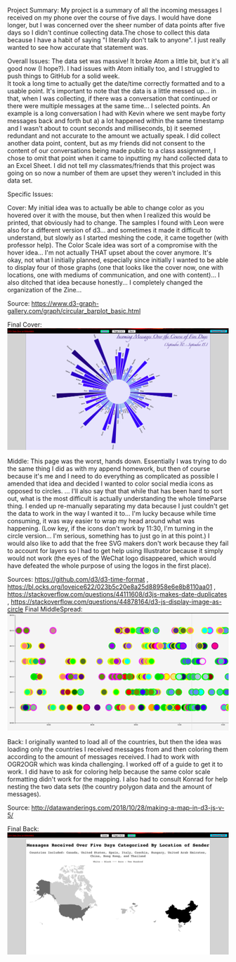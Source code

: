 
Project Summary:
My project is a summary of all the incoming messages I received on my phone over the course of five days. I would have done longer, but I was concerned over the sheer number of data points after five days so I didn't continue collecting data.The chose to collect this data because I have a habit of saying "I literally don't talk to anyone". I just really wanted to see how accurate that statement was.

Overall Issues:
The data set was massive! It broke Atom a little bit, but it's all good now (I hope?).
I had issues with Atom initially too, and I struggled to push things to GitHub for a solid week.  
It took a long time to actually get the date/time correctly formatted and to a usable point.
It's important to note that the data is a little messed up... in that, when I was collecting, if there was a conversation that continued or there were multiple messages at the same time... I selected points. An example is a long conversation I had with Kevin where we sent maybe forty messages back and forth but a) a lot happened within the same timestamp and I wasn't about to count seconds and milliseconds, b) it seemed redundant and not accurate to the amount we actually speak.
I did collect another data point, content, but as my friends did not consent to the content of our conversations being made public to a class assignment, I chose to omit that point when it came to inputting my hand collected data to an Excel Sheet.
I did not tell my classmates/friends that this project was going on so now a number of them are upset they weren't included in this data set.

Specific Issues:

Cover:
My initial idea was to actually be able to change color as you hovered over it with the mouse, but then when I realized this would be printed, that obviously had to change.
The samples I found with Leon were also for a different version of d3... and sometimes it made it difficult to understand, but slowly as I started meshing the code, it came together (with professor help).
The Color Scale idea was sort of a compromise with the hover idea... I'm not actually THAT upset about the cover anymore. It's okay, not what I initially planned, especially since initially I wanted to be able to display four of those graphs (one that looks like the cover now, one with locations, one with mediums of communication, and one with content)... I also ditched that idea because honestly... I completely changed the organization of the Zine...

Source: https://www.d3-graph-gallery.com/graph/circular_barplot_basic.html

Final Cover:
![image](https://github.com/esztvi/my-cdv-fall19/blob/master/my-work/screenshots-zine/cover.png)

Middle:
This page was the worst, hands down. Essentially I was trying to do the same thing I did as with my append <g> homework, but then of course because it's me and I need to do everything as complicated as possible I amended that idea and decided I wanted to color social media icons as opposed to circles. ... I'll also say that that while that has been hard to sort out, what is the most difficult is actually understanding the whole timeParse thing. I ended up re-manually separating my data because I just couldn't get the data to work in the way I wanted it to... I'm lucky because while time consuming, it was way easier to wrap my head around what was happening. (Low key, if the icons don't work by 11:30, I'm turning in the circle version... I'm serious, something has to just go in at this point.) I would also like to add that the free SVG makers don't work because they fail to account for layers so I had to get help using Illustrator because it simply would not work (the eyes of the WeChat logo disappeared, which would have defeated the whole purpose of using the logos in the first place).

Sources: https://github.com/d3/d3-time-format , https://bl.ocks.org/loveice622/023b5c20e8a25d88958e6e8b8110aa01 , https://stackoverflow.com/questions/44111608/d3js-makes-date-duplicates , https://stackoverflow.com/questions/44878164/d3-js-display-image-as-circle
Final MiddleSpread:
![image](https://github.com/esztvi/my-cdv-fall19/blob/master/my-work/screenshots-zine/Screen%20Shot%202019-10-14%20at%2011.57.00%20AM.png)

Back:
I originally wanted to load all of the countries, but then the idea was loading only the countries I received messages from and then coloring them according to the amount of messages received.
I had to work with OGR2OGR which was kinda challenging. I worked off of a guide to get it to work.
I did have to ask for coloring help because the same color scale formatting didn't work for the mapping.
I also had to consult Konrad for help nesting the two data sets (the country polygon data and the amount of messages).

Source: http://datawanderings.com/2018/10/28/making-a-map-in-d3-js-v-5/

Final Back:
![image](https://github.com/esztvi/my-cdv-fall19/blob/master/my-work/screenshots-zine/back.png)
